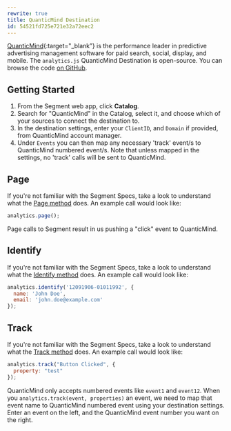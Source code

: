 ```yaml
---
rewrite: true
title: QuanticMind Destination
id: 54521fd725e721e32a72eec2
---
```

[QuanticMind](https://quanticmind.com/?utm_source=segmentio&utm_medium=docs&utm_campaign=partners){:target="_blank”} is the performance leader in predictive advertising management software for paid search, social, display, and mobile. The `analytics.js` QuanticMind Destination is open-source. You can browse the code [on GitHub](https://github.com/segment-integrations/analytics.js-integration-quanticmind).

## Getting Started



  1. From the Segment web app, click **Catalog**.
  2. Search for "QuanticMind" in the Catalog, select it, and choose which of your sources to connect the destination to.
  3. In the destination settings, enter your `ClientID`, and `Domain` if provided, from QuanticMind account manager.
  4. Under `Events` you can then map any necessary 'track' event/s to QuanticMind numbered event/s. Note that unless mapped in the settings, no 'track' calls will be sent to QuanticMind.


## Page

If you're not familiar with the Segment Specs, take a look to understand what the [Page method](/docs/connections/spec/page/) does. An example call would look like:

```javascript
analytics.page();
```

Page calls to Segment result in us pushing a "click" event to QuanticMind.

## Identify

If you're not familiar with the Segment Specs, take a look to understand what the [Identify method](/docs/connections/spec/identify/) does. An example call would look like:

```javascript
analytics.identify('12091906-01011992', {
  name: 'John Doe',
  email: 'john.doe@example.com'
});
```

## Track

If you're not familiar with the Segment Specs, take a look to understand what the [Track method](/docs/connections/spec/track/) does. An example call would look like:

```javascript
analytics.track("Button Clicked", {
  property: "test"
});
```

QuanticMind only accepts numbered events like `event1` and `event12`. When you `analytics.track(event, properties)` an event, we need to map that event name to QuanticMind numbered event using your destination settings. Enter an event on the left, and the QuanticMind event number you want on the right.
